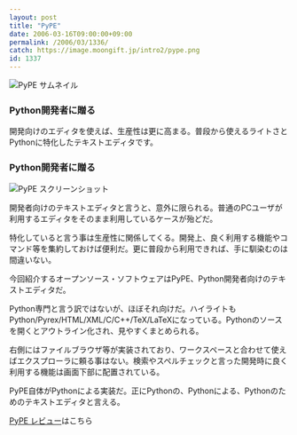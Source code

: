 ```yaml
---
layout: post
title: "PyPE"
date: 2006-03-16T09:00:00+09:00
permalink: /2006/03/1336/
catch: https://image.moongift.jp/intro2/pype.png
id: 1337
---
```

 ![PyPE サムネイル](https://image.moongift.jp/intro2/pype.t.png "PyPE サムネイル")
  

### Python開発者に贈る
  
開発向けのエディタを使えば、生産性は更に高まる。普段から使えるライトさとPythonに特化したテキストエディタです。  
<!--more-->  

### Python開発者に贈る
  

![PyPE スクリーンショット](https://image.moongift.jp/intro2/pype.png "PyPE スクリーンショット")

  

開発者向けのテキストエディタと言うと、意外に限られる。普通のPCユーザが利用するエディタをそのまま利用しているケースが殆どだ。

  

特化していると言う事は生産性に関係してくる。開発上、良く利用する機能やコマンド等を集約しておけば便利だ。更に普段から利用できれば、手に馴染むのは間違いない。

  

今回紹介するオープンソース・ソフトウェアはPyPE、Python開発者向けのテキストエディタだ。

  

Python専門と言う訳ではないが、ほぼそれ向けだ。ハイライトもPython/Pyrex/HTML/XML/C/C++/TeX/LaTeXになっている。Pythonのソースを開くとアウトライン化され、見やすくまとめられる。

  

右側にはファイルブラウザ等が実装されており、ワークスペースと合わせて使えばエクスプローラに頼る事はない。検索やスペルチェックと言った開発時に良く利用する機能は画面下部に配置されている。

  

PyPE自体がPythonによる実装だ。正にPythonの、Pythonによる、Pythonのためのテキストエディタと言える。

  

[PyPE レビュー](http://oss.moongift.jp/review/i-1338.html)はこちら

